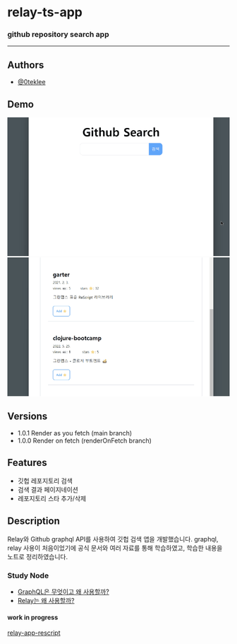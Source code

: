 # relay-ts-app

### github repository search app

---

## Authors

- [@0teklee](https://www.github.com/0teklee)

## Demo

<img src="public/asset/search_pagination.gif" alt="search">
<img src="public/asset/addstar_removestar.gif" alt="addRemove">

## Versions

- 1.0.1 Render as you fetch (main branch)
- 1.0.0 Render on fetch (renderOnFetch branch)

## Features

- 깃헙 레포지토리 검색
- 검색 결과 페이지네이션
- 레포지토리 스타 추가/삭제

## Description

Relay와 Github graphql API를 사용하여 깃헙 검색 앱을 개발했습니다. graphql, relay 사용이 처음이었기에 공식 문서와 여러 자료를 통해 학습하였고, 학습한 내용을 노트로 정리하였습니다.

### Study Node

- [GraphQL은 무엇이고 왜 사용할까?](https://teklog.site/blog/17)
- [Relay는 왜 사용할까?](https://teklog.site/blog/18)

#### work in progress

[relay-app-rescript](https://github.com/0teklee/relay-app-rescript)
